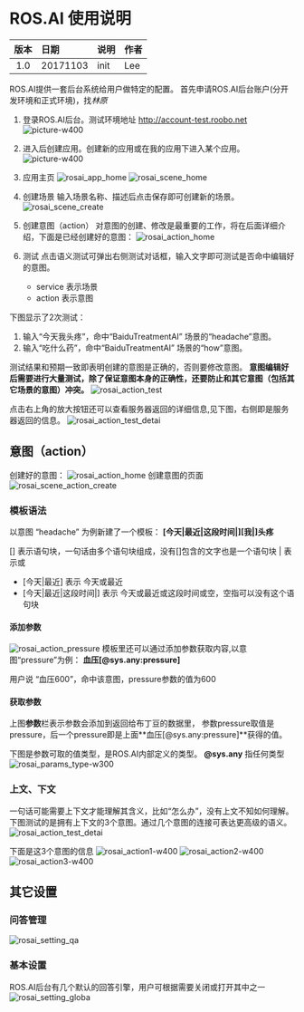 # ROS.AI 使用说明

版本 | 日期| 说明 | 作者
:---: | :--- | :--- | ---
1.0|20171103|init|Lee

ROS.AI提供一套后台系统给用户做特定的配置。
首先申请ROS.AI后台账户(分开发环境和正式环境)，找*林原*

1. 登录ROS.AI后台。测试环境地址 http://account-test.roobo.net
![picture-w400](media/rosai_login.png)

2. 进入后创建应用。创建新的应用或在我的应用下进入某个应用。
![picture-w400](media/rosai_home.png)

3. 应用主页
![rosai_app_home](media/rosai_app_home.png)
![rosai_scene_home](media/rosai_scene_home.png)

4. 创建场景
输入场景名称、描述后点击保存即可创建新的场景。
![rosai_scene_create](media/rosai_scene_create.png)

5. 创建意图（action）
对意图的创建、修改是最重要的工作，将在后面详细介绍，下面是已经创建好的意图：
![rosai_action_home](media/rosai_action_home.png)

6. 测试
点击语义测试可弹出右侧测试对话框，输入文字即可测试是否命中编辑好的意图。
	* service 表示场景
	* action 表示意图

下图显示了2次测试：
1) 输入“今天我头疼”，命中“BaiduTreatmentAI” 场景的“headache”意图。
2) 输入“吃什么药”，命中“BaiduTreatmentAI” 场景的“how”意图。

测试结果和预期一致即表明创建的意图是正确的，否则要修改意图。
**意图编辑好后需要进行大量测试，除了保证意图本身的正确性，还要防止和其它意图（包括其它场景的意图）冲突。**
![rosai_action_test](media/rosai_action_test.png)

点击右上角的放大按钮还可以查看服务器返回的详细信息,见下图，右侧即是服务器返回的信息。
![rosai_action_test_detai](media/rosai_action_test_detail.png)

## 意图（action）
创建好的意图：
![rosai_action_home](media/rosai_action_home.png)
创建意图的页面
![rosai_scene_action_create](media/rosai_scene_action_create.png)

### 模板语法
以意图 “headache” 为例新建了一个模板：
**[今天|最近|这段时间|][我|]头疼**

[] 表示语句块，一句话由多个语句块组成，没有[]包含的文字也是一个语句块
|  表示或

* [今天|最近] 表示 今天或最近
* [今天|最近|这段时间|] 表示 今天或最近或这段时间或空，空指可以没有这个语句块

#### 添加参数
![rosai_action_pressure](media/rosai_action_pressure.png)
模板里还可以通过添加参数获取内容,以意图“pressure”为例：
**血压[@sys.any:pressure]**

用户说 “血压600”，命中该意图，pressure参数的值为600

#### 获取参数
上图**参数**栏表示参数会添加到返回给布丁豆的数据里，
参数pressure取值是pressure，后一个pressure即是上面**血压[@sys.any:pressure]**获得的值。

下图是参数可取的值类型，是ROS.AI内部定义的类型。
**@sys.any** 指任何类型
![rosai_params_type-w300](media/rosai_params_type.png)

### 上文、下文
一句话可能需要上下文才能理解其含义，比如“怎么办”，没有上文不知如何理解。下图测试的是拥有上下文的3个意图。通过几个意图的连接可表达更高级的语义。
![rosai_action_test_detai](media/rosai_action_test_detail.png)

下面是这3个意图的信息
![rosai_action1-w400](media/rosai_action1.png)
![rosai_action2-w400](media/rosai_action2.png)
![rosai_action3-w400](media/rosai_action3.png)


## 其它设置
### 问答管理
![rosai_setting_qa](media/rosai_setting_qa.png)

### 基本设置
ROS.AI后台有几个默认的回答引擎，用户可根据需要关闭或打开其中之一
![rosai_setting_globa](media/rosai_setting_global.png)



